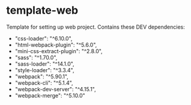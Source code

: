 # template-web

Template for setting up web project. Contains these DEV dependencies:

- "css-loader": "^6.10.0",
- "html-webpack-plugin": "^5.6.0",
- "mini-css-extract-plugin": "^2.8.0",
- "sass": "^1.70.0",
- "sass-loader": "^14.1.0",
- "style-loader": "^3.3.4",
- "webpack": "^5.90.1",
- "webpack-cli": "^5.1.4",
- "webpack-dev-server": "^4.15.1",
- "webpack-merge": "^5.10.0"
